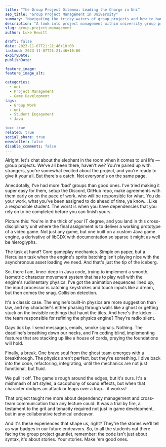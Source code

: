 ```yaml
---
title: "The Group Project Dilemma: Leading the Charge in Uni"
seo_title: "Group Project Management in University"
summary: "Navigating the tricky waters of group projects and how to handle slackers."
description: "A look into project management within university group projects and strategies for dealing with less engaged students."
slug: group-project-management
author: Luke Hewitt

draft: false
date: 2023-11-07T21:21:46+10:00
lastmod: 2023-11-07T21:21:46+10:00
expiryDate: 
publishDate: 

feature_image: 
feature_image_alt: 

categories:
  - uni
  - Project Management
  - Game Development
tags:
  - Group Work
  - uni
  - Student Engagement
  - Java

toc: true
related: true
social_share: true
newsletter: false
disable_comments: false
---
```


Alright, let's chat about the elephant in the room when it comes to uni life — group projects. We've all been there, 
haven't we? You're paired up with strangers, you're somewhat excited about the project, and you're ready to give it 
your all. But there's a catch. Not everyone's on the same page.

Anecdotally, I've had more 'bad' groups than good ones. I've tried making it super easy for them, setup the Discord,
GitHub repo, make agreements with them early on on the pace of work, who will be responsible for what. You do your work,
what you've been assigned to do ahead of time, ya know... Like a responsible student. The worst is when you have dependencies
that you rely on to be completed before you can finish yours.

Picture this: You're in the thick of your IT degree, and you land in this cross-disciplinary unit where the final assignment is to deliver a working prototype of a video game. Not just any game, but one built on a custom Java game engine, a derivative of libGDX with documentation so sparse it might as well be hieroglyphs.

The task at hand? Core gameplay mechanics. Simple on paper, but a Herculean task when the engine's sprite batching isn't playing nice with the asynchronous asset loading we need. And that's just the tip of the iceberg.

So, there I am, knee-deep in Java code, trying to implement a smooth, isometric character movement system that has to play well with the engine's rudimentary physics. I've got the animation sequences lined up, the input processor is catching keystrokes and touch inputs like a dream, but then comes the snag. Collision detection.

It's a classic case. The engine's built-in physics are more suggestion than law, and my character's either phasing through walls like a ghost or getting stuck on the invisible nothings that haunt the tiles. And here's the kicker — the team responsible for refining the physics engine? They're radio silent.

Days tick by. I send messages, emails, smoke signals. Nothing. The deadline's breathing down our necks, and I'm coding blind, implementing features that are stacking up like a house of cards, praying the foundations will hold.

Finally, a break. One brave soul from the ghost team emerges with a breakthrough. The physics aren't perfect, but they're something. I dive back into the code, refactoring, integrating, until the mechanics are not just functional, but fluid.

We pull it off. The game's rough around the edges, but it's ours. It's a mishmash of art styles, a cacophony of sound effects, but when that character dodges an attack or leaps over a trap... it workss!

That project taught me more about dependency management and cross-team communication than any lecture could. It was a trial by fire, a testament to the grit and tenacity required not just in game development, but in any collaborative technical endeavor.

And it's these experiences that shape us, right? They're the stories we'll tell as war badges in our future endeavors. So, to all the students out there facing the group project gauntlet, remember: the code isn't just about syntax, it's about stories. Your stories. Make 'em good ones.

